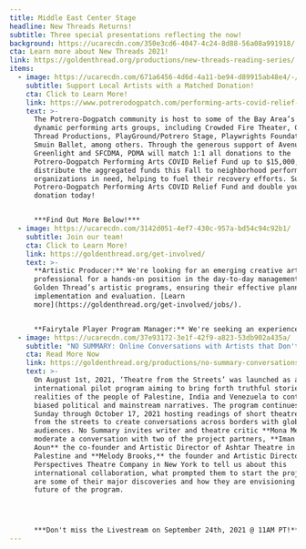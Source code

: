 ```yaml
---
title: Middle East Center Stage
headline: New Threads Returns!
subtitle: Three special presentations reflecting the now!
background: https://ucarecdn.com/350e3cd6-4047-4c24-8d88-56a08a991918/
cta: Learn more about New Threads 2021!
link: https://goldenthread.org/productions/new-threads-reading-series/
items:
  - image: https://ucarecdn.com/671a6456-4d6d-4a11-be94-d89915ab48e4/-/crop/1080x569/0,76/-/preview/
    subtitle: Support Local Artists with a Matched Donation!
    cta: Click to Learn More!
    link: https://www.potrerodogpatch.com/performing-arts-covid-relief-fund
    text: >-
      The Potrero-Dogpatch community is host to some of the Bay Area’s most
      dynamic performing arts groups, including Crowded Fire Theater, Golden
      Thread Productions, PlayGround/Potrero Stage, Playwrights Foundation, and
      Smuin Ballet, among others. Through the generous support of Avenue
      Greenlight and SFCDMA, PDMA will match 1:1 all donations to the
      Potrero-Dogpatch Performing Arts COVID Relief Fund up to $15,000, and will
      distribute the aggregated funds this Fall to neighborhood performing arts
      organizations in need, helping to fuel their recovery efforts. Support the
      Potrero-Dogpatch Performing Arts COVID Relief Fund and double your
      donation today!


      ***Find Out More Below!***
  - image: https://ucarecdn.com/3142d051-4ef7-430c-957a-bd54c94c92b1/
    subtitle: Join our team!
    cta: Click to Learn More!
    link: https://goldenthread.org/get-involved/
    text: >-
      **Artistic Producer:** We're looking for an emerging creative arts
      professional for a hands-on position in the day-to-day management of
      Golden Thread’s artistic programs, ensuring their effective planning,
      implementation and evaluation. [Learn
      more](https://goldenthread.org/get-involved/jobs/).


      **Fairytale Player Program Manager:** We're seeking an experienced teaching artist or arts educator with a desire to manage a unique and dynamic theatre for young audience program through the production and touring of plays that broaden and develop deeper appreciation for diverse cultural traditions. [Learn more](https://goldenthread.org/get-involved/jobs/).
  - image: https://ucarecdn.com/37e93172-3e1f-42f9-a823-53db902a435a/
    subtitle: "NO SUMMARY: Online Conversations with Artists that Don't Fit in a Box!"
    cta: Read More Now
    link: https://goldenthread.org/productions/no-summary-conversations-with-artists-that-dont-fit-in-a-box/
    text: >-
      On August 1st, 2021, ‘Theatre from the Streets’ was launched as an
      international pilot program aiming to bring forth truthful stories and
      realities of the people of Palestine, India and Venezuela to contrast
      biased political and mainstream narratives. The program continues on every
      Sunday through October 17, 2021 hosting readings of short theatre works
      from the streets to create conversations across borders with global
      audiences. No Summary invites writer and theatre critic **Mona Merhi** to
      moderate a conversation with two of the project partners, **Iman
      Aoun** the co-founder and Artistic Director of Ashtar Theatre in Ramallah,
      Palestine and **Melody Brooks,** the founder and Artistic Director of New
      Perspectives Theatre Company in New York to tell us about this
      international collaboration, what prompted them to start the project, what
      are some of their major discoveries and how they are envisioning the
      future of the program.




      ***Don't miss the Livestream on September 24th, 2021 @ 11AM PT!***
---
```

